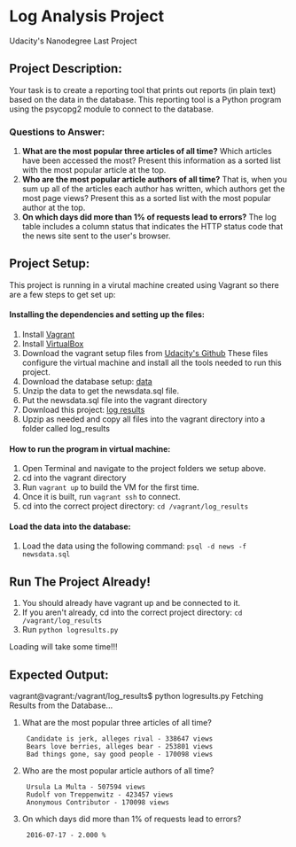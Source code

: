 # Log Analysis Project
Udacity's Nanodegree Last Project
## Project Description:
Your task is to create a reporting tool that prints out reports (in plain text) based on the data in the database. This reporting tool is a Python program using the psycopg2 module to connect to the database.
### Questions to Answer:
1. **What are the most popular three articles of all time?** Which articles have been 
accessed the most? Present this information as a sorted list with the most popular 
article at the top.
1. **Who are the most popular article authors of all time?** That is, when you sum up 
all of the articles each author has written, which authors get the most page views? 
Present this as a sorted list with the most popular author at the top.
1. **On which days did more than 1% of requests lead to errors?**  The log table 
includes a column status that indicates the HTTP status code that the news site sent 
to the user's browser. 

## Project Setup:
This project is running in a virutal machine created using Vagrant so there are a few steps to get set up:
#### Installing the dependencies and setting up the files:
1. Install [Vagrant](https://www.vagrantup.com/)
1. Install [VirtualBox](https://www.virtualbox.org/)
1. Download the vagrant setup files from [Udacity's Github](https://github.com/udacity/fullstack-nanodegree-vm)
These files configure the virtual machine and install all the tools needed to run this project.
1. Download the database setup: [data](https://d17h27t6h515a5.cloudfront.net/topher/2016/August/57b5f748_newsdata/newsdata.zip)
1. Unzip the data to get the newsdata.sql file.
1. Put the newsdata.sql file into the vagrant directory
1. Download this project: [log results](https://github.com/nikzayn/log_results)
1. Upzip as needed and copy all files into the vagrant directory into a folder called log_results
#### How to run the program in virtual machine:
1. Open Terminal and navigate to the project folders we setup above.
1. cd into the vagrant directory
1. Run ``` vagrant up ``` to build the VM for the first time.
1. Once it is built, run ``` vagrant ssh ``` to connect.
1. cd into the correct project directory: ``` cd /vagrant/log_results ```
#### Load the data into the database:
1. Load the data using the following command: ``` psql -d news -f newsdata.sql ```


## Run The Project Already!
1. You should already have vagrant up and be connected to it. 
1. If you aren't already, cd into the correct project directory: ``` cd /vagrant/log_results ```
1. Run ``` python logresults.py ```

Loading will take some time!!! 

## Expected Output: 
vagrant@vagrant:/vagrant/log_results$ python logresults.py
Fetching Results from the Database...

1. What are the most popular three articles of all time?

        Candidate is jerk, alleges rival - 338647 views
        Bears love berries, alleges bear - 253801 views
        Bad things gone, say good people - 170098 views

2. Who are the most popular article authors of all time?

        Ursula La Multa - 507594 views
        Rudolf von Treppenwitz - 423457 views
        Anonymous Contributor - 170098 views

3. On which days did more than 1% of requests lead to errors?

        2016-07-17 - 2.000 %


